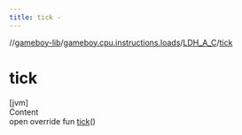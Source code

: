 ```yaml
---
title: tick -
---
```

//[gameboy-lib](../../index.md)/[gameboy.cpu.instructions.loads](../index.md)/[LDH_A_C](index.md)/[tick](tick.md)



# tick  
[jvm]  
Content  
open override fun [tick](tick.md)()  



